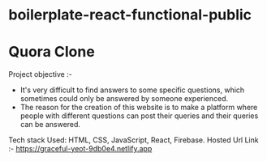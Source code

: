 # boilerplate-react-functional-public

# Quora Clone

Project objective :-
- It's very difficult to find answers to some specific questions, which sometimes could only be answered by someone experienced.
- The reason for the creation of this website is to make a platform where people with different questions can post their queries and their queries can be answered.

Tech stack Used:  HTML, CSS, JavaScript, React, Firebase.
Hosted Url Link :- https://graceful-yeot-9db0e4.netlify.app
